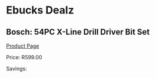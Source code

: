 
# Ebucks Dealz
## Bosch: 54PC X-Line Drill Driver Bit Set
[Product Page](https://www.ebucks.com/web/shop/productSelected.do?prodId=372658040&catId=717324798)

Price: R599.00

Savings: 


	